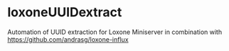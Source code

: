 # loxoneUUIDextract
Automation of UUID extraction for Loxone Miniserver in combination with https://github.com/andrasg/loxone-influx
